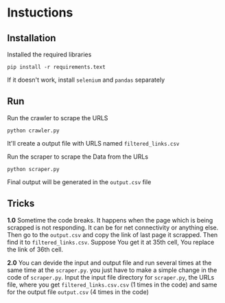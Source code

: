 # Instuctions
## Installation 
Installed the required libraries

    pip install -r requirements.text
If it doesn't work, install `selenium` and `pandas` separately 

## Run
Run the crawler to scrape the URLS

    python crawler.py
It'll create a output file with URLS named `filtered_links.csv`

Run the scraper to scrape the Data from the URLs
  
    python scraper.py
Final output will be generated in the `output.csv` file

## Tricks
<b>1.0</b>    Sometime the code breaks. It happens when the page which is being scrapped is not responding. It can be for net connectivity or anything else. Then go to the `output.csv` and copy the link of last page it scrapped. Then find it to `filtered_links.csv`. Suppose You get it at 35th cell, You replace the link of 36th cell. 

<b>2.0</b>    You can devide the input and output file and run several times at the same time at the `scraper.py`. you just have to make a simple change in the code of `scraper.py`. Input the input file directory for `scraper.py`, the URLs file, where you get `filtered_links.csv.csv` (1 times in the code) and same for the output file `output.csv` (4 times in the code)
